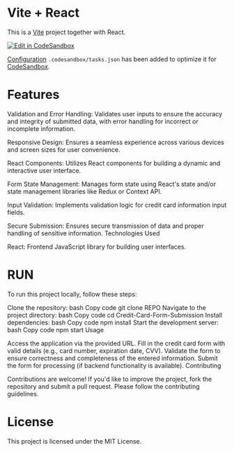 # Vite + React

This is a [Vite](https://vitejs.dev) project together with React.

[![Edit in CodeSandbox](https://assets.codesandbox.io/github/button-edit-lime.svg)](https://codesandbox.io/p/github/codesandbox/codesandbox-template-vite-react/main)

[Configuration](https://codesandbox.io/docs/projects/learn/setting-up/tasks) `.codesandbox/tasks.json` has been added to optimize it for [CodeSandbox](https://codesandbox.io/dashboard).

# Features

Validation and Error Handling: Validates user inputs to ensure the accuracy and integrity of submitted data, with error handling for incorrect or incomplete information.

Responsive Design: Ensures a seamless experience across various devices and screen sizes for user convenience.

React Components: Utilizes React components for building a dynamic and interactive user interface.

Form State Management: Manages form state using React's state and/or state management libraries like Redux or Context API.

Input Validation: Implements validation logic for credit card information input fields.

Secure Submission: Ensures secure transmission of data and proper handling of sensitive information.
Technologies Used

React: Frontend JavaScript library for building user interfaces.
# RUN
To run this project locally, follow these steps:

Clone the repository:
bash
Copy code
git clone REPO
Navigate to the project directory:
bash
Copy code
cd Credit-Card-Form-Submission
Install dependencies:
bash
Copy code
npm install
Start the development server:
bash
Copy code
npm start
Usage

Access the application via the provided URL.
Fill in the credit card form with valid details (e.g., card number, expiration date, CVV).
Validate the form to ensure correctness and completeness of the entered information.
Submit the form for processing (if backend functionality is available).
Contributing

Contributions are welcome! If you'd like to improve the project, fork the repository and submit a pull request. Please follow the contributing guidelines.

# License

This project is licensed under the MIT License.
